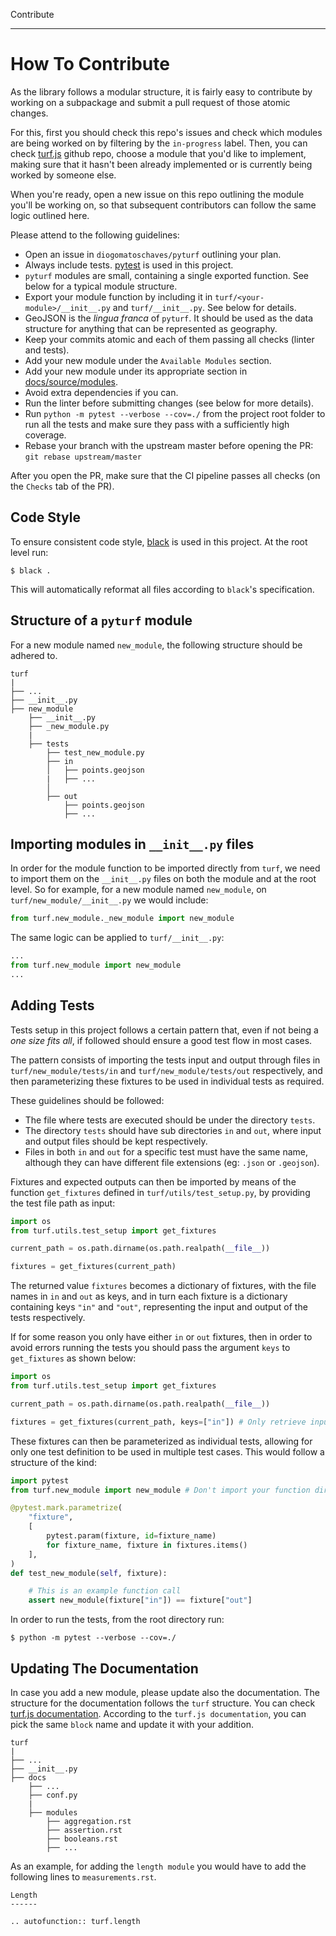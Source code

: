 
Contribute
**********

# How To Contribute

As the library follows a modular structure, it is fairly easy to contribute by working on a subpackage and
submit a pull request of those atomic changes.

For this, first you should check this repo's issues and check which modules are being worked on by filtering by the
`in-progress` label. Then, you can check [turf.js](https://github.com/Turfjs/turf) github repo, choose a module
that you'd like to implement, making sure that it hasn't been already implemented or is currently being worked by
someone else.

When you're ready, open a new issue on this repo outlining the module you'll be working on,
so that subsequent contributors can follow the same logic outlined here.

Please attend to the following guidelines:

- Open an issue in `diogomatoschaves/pyturf` outlining your plan.
- Always include tests. [pytest](https://docs.pytest.org/en/latest/) is used in this project.
- `pyturf` modules are small, containing a single exported function. See below for a typical module structure.
- Export your module function by including it in `turf/<your-module>/__init__.py` and `turf/__init__.py`. See below for details.
- GeoJSON is the _lingua franca_ of `pyturf`. It should be used as the data structure for anything that can be represented as geography.
- Keep your commits atomic and each of them passing all checks (linter and tests).
- Add your new module under the `Available Modules` section.
- Add your new module under its appropriate section in [docs/source/modules](docs/source/modules).
- Avoid extra dependencies if you can.
- Run the linter before submitting changes (see below for more details).
- Run `python -m pytest --verbose --cov=./` from the project root folder to run all the tests and make
sure they pass with a sufficiently high coverage.
- Rebase your branch with the upstream master before opening the PR: `git rebase upstream/master`

After you open the PR, make sure that the CI pipeline passes all checks (on the `Checks` tab of the PR).

## Code Style

To ensure consistent code style, [black](https://black.readthedocs.io/en/stable/) is used in this project. At the root level run:

```
$ black .
```

This will automatically reformat all files according to `black`'s specification.

## Structure of a `pyturf` module

For a new module named `new_module`, the following structure should be adhered to.

```
turf
|
├── ...
├── __init__.py
├── new_module
    ├── __init__.py
    ├── _new_module.py
    |
    ├── tests
        ├── test_new_module.py
        ├── in
        │   ├── points.geojson
        |   ├── ...
        │
        ├── out
            ├── points.geojson
            ├── ...
```

## Importing modules in `__init__.py` files

In order for the module function to be imported directly from `turf`, we need to import them on the `__init__.py` files
on both the module and at the root level. So for example, for a new module named `new_module`,
on `turf/new_module/__init__.py` we would include:

```python
from turf.new_module._new_module import new_module
```

The same logic can be applied to `turf/__init__.py`:

```python
...
from turf.new_module import new_module
...
```

## Adding Tests

Tests setup in this project follows a certain pattern that, even if not being a _one size fits all_, if followed should
ensure a good test flow in most cases.

The pattern consists of importing the tests input and output through files in `turf/new_module/tests/in`
and `turf/new_module/tests/out` respectively, and then parameterizing these fixtures to be used in individual tests as required.

These guidelines should be followed:

- The file where tests are executed should be under the directory `tests`.
- The directory `tests` should have sub directories `in` and `out`, where input and output files should be kept respectively.
- Files in both `in` and `out` for a specific test must have the same name, although they can have
different file extensions (eg: `.json` or `.geojson`).

Fixtures and expected outputs can then be imported by means of the function `get_fixtures` defined in
`turf/utils/test_setup.py`, by providing the test file path as input:

```python
import os
from turf.utils.test_setup import get_fixtures

current_path = os.path.dirname(os.path.realpath(__file__))

fixtures = get_fixtures(current_path)
```

The returned value `fixtures` becomes a dictionary of fixtures, with the file names in `in` and `out` as keys,
and in turn each fixture is a dictionary containing keys `"in"` and `"out"`, representing the input and
output of the tests respectively.

If for some reason you only have either `in` or `out` fixtures, then in order to avoid errors running the tests
you should pass the argument `keys` to `get_fixtures` as shown below:

```python
import os
from turf.utils.test_setup import get_fixtures

current_path = os.path.dirname(os.path.realpath(__file__))

fixtures = get_fixtures(current_path, keys=["in"]) # Only retrieve input fixtures
```

These fixtures can then be parameterized as individual tests, allowing for only one test definition to be used
in multiple test cases. This would follow a structure of the kind:

```python
import pytest
from turf.new_module import new_module # Don't import your function directly from turf

@pytest.mark.parametrize(
    "fixture",
    [
        pytest.param(fixture, id=fixture_name)
        for fixture_name, fixture in fixtures.items()
    ],
)
def test_new_module(self, fixture):

    # This is an example function call
    assert new_module(fixture["in"]) == fixture["out"]
```

In order to run the tests, from the root directory run:

```
$ python -m pytest --verbose --cov=./
```

## Updating The Documentation

In case you add a new module, please update also the documentation. The structure
for the documentation follows the `turf` structure. You can check [turf.js documentation](https://turfjs.org/).
According to the `turf.js documentation`, you can pick the same `block` name and update it with your addition.

```
turf
|
├── ...
├── __init__.py
├── docs
    ├── ...
    ├── conf.py
    |
    ├── modules
        ├── aggregation.rst
        ├── assertion.rst
        ├── booleans.rst
        ├── ...
```

As an example, for adding the `length module` you would have to add the following lines to  `measurements.rst`.

```
Length
------

.. autofunction:: turf.length
```
